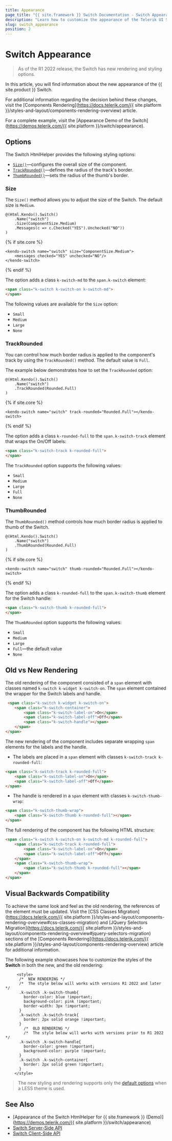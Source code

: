 ```yaml
---
title: Appearance
page_title: "{{ site.framework }} Switch Documentation - Switch Appearance"
description: "Learn how to customize the appearance of the Telerik UI Switch HtmlHelper for {{ site.framework }}."
slug: switch_appearance
position: 2
---
```


# Switch Appearance

> As of the R1 2022 release, the Switch has new rendering and styling options.

In this article, you will find information about the new appearance of the {{ site.product }} Switch.

For additional information regarding the decision behind these changes, visit the [Components Rendering](https://docs.telerik.com/{{ site.platform }}/styles-and-layout/components-rendering-overview) article.

For a complete example, visit the [Appearance Demo of the Switch](https://demos.telerik.com/{{ site.platform }}/switch/appearance).

## Options

The Switch HtmlHelper provides the following styling options:

- [`Size()`](#size)—configures the overall size of the component.
- [`TrackRounded()`](#trackrounded)—defines the radius of the track's border.
- [`ThumbRounded()`](#thumbrounded)—sets the radius of the thumb's border.

### Size

The `Size()` method allows you to adjust the size of the Switch. The default size is `Medium`.

```HtmlHelper
@(Html.Kendo().Switch()
    .Name("switch")
    .Size(ComponentSize.Medium)
    .Messages(c => c.Checked("YES").Unchecked("NO"))
)
```
{% if site.core %}
```TagHelper
<kendo-switch name="switch" size="ComponentSize.Medium">
    <messages checked="YES" unchecked="NO"/>
</kendo-switch>
```
{% endif %}

The option adds a class `k-switch-md` to the `span.k-switch` element:

```html
<span class="k-switch k-switch-on k-switch-md">
</span>
```

The following values are available for the `Size` option:

- `Small`
- `Medium`
- `Large`
- `None`

### TrackRounded

You can control how much border radius is applied to the component's track by using the `TrackRounded()` method. The default value is `Full`.

The example below demonstrates how to set the `TrackRounded` option:

```HtmlHelper
@(Html.Kendo().Switch()
    .Name("switch")
    .TrackRounded(Rounded.Full)
)
```
{% if site.core %}
```TagHelper
<kendo-switch name="switch" track-rounded="Rounded.Full"></kendo-switch>
```
{% endif %}

The option adds a class `k-rounded-full` to the `span.k-switch-track` element that wraps the On/Off labels:

```html
<span class="k-switch-track k-rounded-full">
</span>
```

Тhe `TrackRounded` option supports the following values:

- `Small`
- `Medium`
- `Large`
- `Full`
- `None`


### ThumbRounded

The `ThumbRounded()` method controls how much border radius is applied to thumb of the Switch. 

```HtmlHelper
@(Html.Kendo().Switch()
    .Name("switch")
    .ThumbRounded(Rounded.Full)
)
```
{% if site.core %}
```TagHelper
<kendo-switch name="switch" thumb-rounded="Rounded.Full"></kendo-switch>
```
{% endif %}

The option adds a class `k-rounded-full` to the `span.k-switch-thumb` element for the Switch handle:

```html
<span class="k-switch-thumb k-rounded-full">
</span>
```

Тhe `ThumbRounded` option supports the following values:

- `Small`
- `Medium`
- `Large`
- `Full`—the default value
- `None`


## Old vs New Rendering

The old rendering of the component consisted of a `span` element with classes named `k-switch k-widget k-switch-on`. The `span` element contained the wrapper for the Switch labels and handle.

```html
 <span class="k-switch k-widget k-switch-on">
    <span class="k-switch-container">
        <span class="k-switch-label-on">On</span>
        <span class="k-switch-label-off">Off</span>
        <span class="k-switch-handle"></span>
    </span>
</span>
```

The new rendering of the component includes separate wrapping `span` elements for the labels and the handle.

- The labels are placed in a `span` element with classes `k-switch-track k-rounded-full`:

```html
<span class="k-switch-track k-rounded-full">
    <span class="k-switch-label-on">On</span>
    <span class="k-switch-label-off">Off</span>
</span>
```

- The handle is rendered in a `span` element with classes `k-switch-thumb-wrap`:

```html
<span class="k-switch-thumb-wrap">
    <span class="k-switch-thumb k-rounded-full"></span>
</span>

```

The full rendering of the component has the following HTML structure:

```html
<span class="k-switch k-switch-on k-switch-md k-rounded-full">
    <span class="k-switch-track k-rounded-full">
        <span class="k-switch-label-on">On</span>
        <span class="k-switch-label-off">Off</span>
    </span>
    <span class="k-switch-thumb-wrap">
        <span class="k-switch-thumb k-rounded-full"></span>
    </span>
</span>
```

## Visual Backwards Compatibility

To achieve the same look and feel as the old rendering, the references of the element must be updated. Visit the [CSS Classes Migration](https://docs.telerik.com/{{ site.platform }}/styles-and-layout/components-rendering-overview#css-classes-migration) and [JQuery Selectors Migration](https://docs.telerik.com/{{ site.platform }}/styles-and-layout/components-rendering-overview#jquery-selectors-migration) sections of the [Components Rendering](https://docs.telerik.com/{{ site.platform }}/styles-and-layout/components-rendering-overview) article for additional information.

The following example showcases how to customize the styles of the **Switch** in both the new, and the old rendering:

```
     <style>
      /*  NEW RENDERING */
      /*  The style below will works with versions R1 2022 and later */ 
      .k-switch .k-switch-thumb{
        border-color: blue !important;
        background-color: pink !important;
        border-width: 3px !important;
      }    
      .k-switch .k-switch-track{
        border: 2px solid orange !important;
      }    
        /*  OLD RENDERING */
        /*  The style below will works with versions prior to R1 2022 */ 
      .k-switch .k-switch-handle{
        border-color: green !important;
        background-color: purple !important;
      }
      .k-switch .k-switch-container{
        border: 2px solid green !important;
      }
    </style>
```

> The new styling and rendering supports only the [default options](#options) when a LESS theme is used.

## See Also

* [Appearance of the Switch HtmlHelper for {{ site.framework }} (Demo)](https://demos.telerik.com/{{ site.platform }}/switch/appearance)
* [Switch Server-Side API](/api/switch)
* [Switch Client-Side API](https://docs.telerik.com/kendo-ui/api/javascript/ui/switch)
